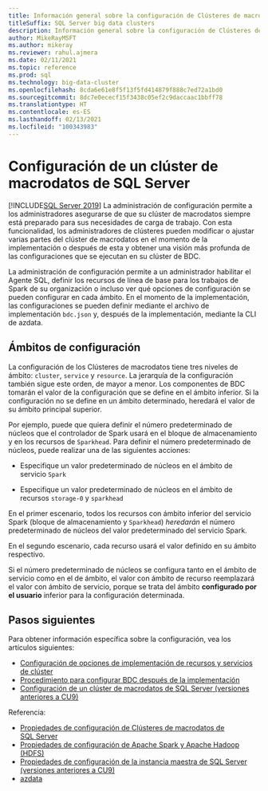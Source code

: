 ```yaml
---
title: Información general sobre la configuración de Clústeres de macrodatos de SQL Server
titleSuffix: SQL Server big data clusters
description: Información general sobre la configuración de Clústeres de macrodatos
author: MikeRayMSFT
ms.author: mikeray
ms.reviewer: rahul.ajmera
ms.date: 02/11/2021
ms.topic: reference
ms.prod: sql
ms.technology: big-data-cluster
ms.openlocfilehash: 8cda6e61e8f5f13f5fd414879f888c7ed72a1bd0
ms.sourcegitcommit: 8dc7e0ececf15f3438c05ef2c9daccaac1bbff78
ms.translationtype: HT
ms.contentlocale: es-ES
ms.lasthandoff: 02/13/2021
ms.locfileid: "100343983"
---
```

# <a name="configure-a-sql-server-big-data-cluster"></a>Configuración de un clúster de macrodatos de SQL Server

[!INCLUDE[SQL Server 2019](../includes/applies-to-version/sqlserver2019.md)]
La administración de configuración permite a los administradores asegurarse de que su clúster de macrodatos siempre está preparado para sus necesidades de carga de trabajo. Con esta funcionalidad, los administradores de clústeres pueden modificar o ajustar varias partes del clúster de macrodatos en el momento de la implementación o después de esta y obtener una visión más profunda de las configuraciones que se ejecutan en su clúster de BDC. 

La administración de configuración permite a un administrador habilitar el Agente SQL, definir los recursos de línea de base para los trabajos de Spark de su organización o incluso ver qué opciones de configuración se pueden configurar en cada ámbito. En el momento de la implementación, las configuraciones se pueden definir mediante el archivo de implementación `bdc.json` y, después de la implementación, mediante la CLI de azdata.

## <a name="configuration-scopes"></a>Ámbitos de configuración
La configuración de los Clústeres de macrodatos tiene tres niveles de ámbito: `cluster`, `service` y `resource`. La jerarquía de la configuración también sigue este orden, de mayor a menor. Los componentes de BDC tomarán el valor de la configuración que se define en el ámbito inferior. Si la configuración no se define en un ámbito determinado, heredará el valor de su ámbito principal superior.

Por ejemplo, puede que quiera definir el número predeterminado de núcleos que el controlador de Spark usará en el bloque de almacenamiento y en los recursos de `Sparkhead`. Para definir el número predeterminado de núcleos, puede realizar una de las siguientes acciones:

- Especifique un valor predeterminado de núcleos en el ámbito de servicio `Spark`

- Especifique un valor predeterminado de núcleos en el ámbito de recursos `storage-0` y `sparkhead`

En el primer escenario, todos los recursos con ámbito inferior del servicio Spark (bloque de almacenamiento y `Sparkhead`) *heredarán* el número predeterminado de núcleos del valor predeterminado del servicio Spark.

En el segundo escenario, cada recurso usará el valor definido en su ámbito respectivo.

Si el número predeterminado de núcleos se configura tanto en el ámbito de servicio como en el de ámbito, el valor con ámbito de recurso reemplazará el valor con ámbito de servicio, porque se trata del ámbito **configurado por el usuario** inferior para la configuración determinada.

## <a name="next-steps"></a>Pasos siguientes

Para obtener información específica sobre la configuración, vea los artículos siguientes:

- [Configuración de opciones de implementación de recursos y servicios de clúster](deployment-custom-configuration.md)
- [Procedimiento para configurar BDC después de la implementación](configure-bdc-postdeployment.md)
- [Configuración de un clúster de macrodatos de SQL Server (versiones anteriores a CU9)](configure-bdc-pre-configuration.md)

Referencia: 
- [Propiedades de configuración de Clústeres de macrodatos de SQL Server](reference-config-bdc-overview.md)
- [Propiedades de configuración de Apache Spark y Apache Hadoop (HDFS)](reference-config-spark-hadoop.md)
- [Propiedades de configuración de la instancia maestra de SQL Server (versiones anteriores a CU9)](reference-config-master-instance.md)
- [azdata](../azdata/reference/reference-azdata.md)